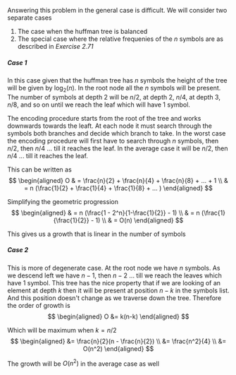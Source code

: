 Answering this problem in the general case is difficult. We will consider two 
separate cases

1. The case when the huffman tree is balanced
2. The special case where the relative frequenies of the $n$ symbols are 
   as described in *Exercise 2.71*

##### Case 1
In this case given that the huffman tree has $n$ symbols the height of the tree
will be given by $\log_2(n)$. In the root node all the $n$ symbols will be
present. The number of symbols at depth 2 will be $n/2$, at depth 2, $n/4$, at
depth 3, $n/8$, and so on until we reach the leaf which will have 1 symbol. 

The encoding procedure starts from the root of the tree and works downwards
towards the leaft. At each node it must search through the symbols both
branches and decide which branch to take. In the worst case the encoding
procedure will first have to search through $n$ symbols, then $n/2$, then $n/4$
... till it reaches the leaf. In the average case it will be $n/2$, then $n/4$
... till it reaches the leaf. 

This can be written as
$$
\begin{aligned}
O & = \frac{n}{2} + \frac{n}{4} + \frac{n}{8} + ... + 1 \\
  & = n (\frac{1}{2} + \frac{1}{4} + \frac{1}{8} + ... )
\end{aligned}
$$

Simplifying the geometric progression
$$
\begin{aligned}
  & = n (\frac{1 - 2^n}{1-\frac{1}{2}} - 1) \\
  & = n (\frac{1}{\frac{1}{2}} - 1) \\
  & = O(n)
\end{aligned}
$$

This gives us a growth that is linear in the number of symbols

##### Case 2
This is more of degenerate case. At the root node we have $n$ symbols. As we
descend left we have $n-1$, then $n-2$ ... till we reach the leaves which have
1 symbol. This tree has the nice property that if we are looking of an element
at depth $k$ then it will be present at position $n-k$ in the symbols list. And
this position doesn't change as we traverse down the tree. Therefore the order
of growth is
$$
\begin{aligned}
O &= k(n-k)
\end{aligned}
$$

Which will be maximum when $k = n/2$
$$
\begin{aligned}
  &= \frac{n}{2}(n - \frac{n}{2}) \\
  &= \frac{n^2}{4} \\
  &= O(n^2)
\end{aligned}
$$

The growth will be $O(n^2)$ in the average case as well
